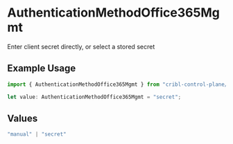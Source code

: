 # AuthenticationMethodOffice365Mgmt

Enter client secret directly, or select a stored secret

## Example Usage

```typescript
import { AuthenticationMethodOffice365Mgmt } from "cribl-control-plane/models/operations";

let value: AuthenticationMethodOffice365Mgmt = "secret";
```

## Values

```typescript
"manual" | "secret"
```